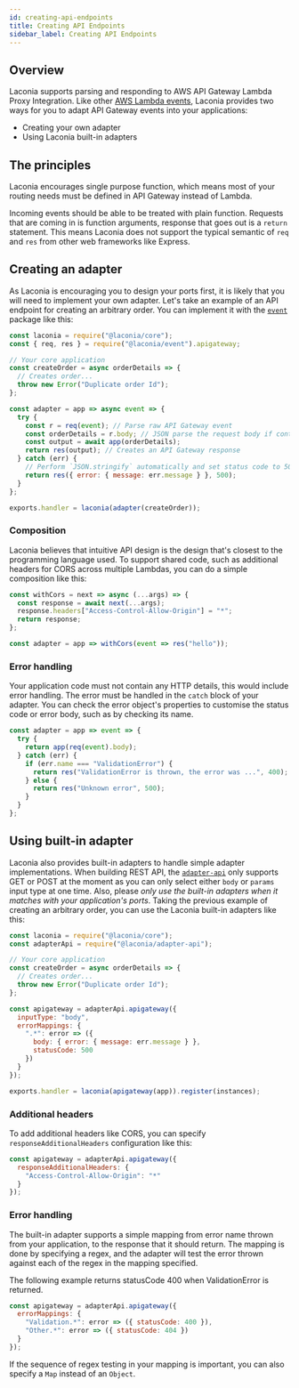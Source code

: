 ```yaml
---
id: creating-api-endpoints
title: Creating API Endpoints
sidebar_label: Creating API Endpoints
---
```


## Overview

Laconia supports parsing and responding to AWS API Gateway Lambda Proxy
Integration. Like other [AWS Lambda events](guides/adapting-events.md), Laconia
provides two ways for you to adapt API Gateway events into your applications:

- Creating your own adapter
- Using Laconia built-in adapters

## The principles

Laconia encourages single purpose function, which means most of your routing
needs must be defined in API Gateway instead of Lambda.

Incoming events should be able to be treated with plain function. Requests that
are coming in is function arguments, response that goes out is a `return`
statement. This means Laconia does not support the typical semantic of `req` and
`res` from other web frameworks like Express.

## Creating an adapter

As Laconia is encouraging you to design your ports first, it is likely that you
will need to implement your own adapter. Let's take an example of an API
endpoint for creating an arbitrary order. You can implement it with the
[`event`](api/event.md) package like this:

```js
const laconia = require("@laconia/core");
const { req, res } = require("@laconia/event").apigateway;

// Your core application
const createOrder = async orderDetails => {
  // Creates order...
  throw new Error("Duplicate order Id");
};

const adapter = app => async event => {
  try {
    const r = req(event); // Parse raw API Gateway event
    const orderDetails = r.body; // JSON parse the request body if content-type is application/json
    const output = await app(orderDetails);
    return res(output); // Creates an API Gateway response
  } catch (err) {
    // Perform `JSON.stringify` automatically and set status code to 500
    return res({ error: { message: err.message } }, 500);
  }
};

exports.handler = laconia(adapter(createOrder));
```

### Composition

Laconia believes that intuitive API design is the design that's closest to the
programming language used. To support shared code, such as additional headers
for CORS across multiple Lambdas, you can do a simple composition like this:

```js
const withCors = next => async (...args) => {
  const response = await next(...args);
  response.headers["Access-Control-Allow-Origin"] = "*";
  return response;
};

const adapter = app => withCors(event => res("hello"));
```

### Error handling

Your application code must not contain any HTTP details, this would include
error handling. The error must be handled in the `catch` block of your adapter.
You can check the error object's properties to customise the status code or
error body, such as by checking its name.

```js
const adapter = app => event => {
  try {
    return app(req(event).body);
  } catch (err) {
    if (err.name === "ValidationError") {
      return res("ValidationError is thrown, the error was ...", 400);
    } else {
      return res("Unknown error", 500);
    }
  }
};
```

## Using built-in adapter

Laconia also provides built-in adapters to handle simple adapter
implementations. When building REST API, the [`adapter-api`](api/adapter-api.md)
only supports GET or POST at the moment as you can only select either `body` or
`params` input type at one time. Also, please _only use the built-in adapters
when it matches with your application's ports_. Taking the previous example of
creating an arbitrary order, you can use the Laconia built-in adapters like
this:

```js
const laconia = require("@laconia/core");
const adapterApi = require("@laconia/adapter-api");

// Your core application
const createOrder = async orderDetails => {
  // Creates order...
  throw new Error("Duplicate order Id");
};

const apigateway = adapterApi.apigateway({
  inputType: "body",
  errorMappings: {
    ".*": error => ({
      body: { error: { message: err.message } },
      statusCode: 500
    })
  }
});

exports.handler = laconia(apigateway(app)).register(instances);
```

### Additional headers

To add additional headers like CORS, you can specify `responseAdditionalHeaders`
configuration like this:

```js
const apigateway = adapterApi.apigateway({
  responseAdditionalHeaders: {
    "Access-Control-Allow-Origin": "*"
  }
});
```

### Error handling

The built-in adapter supports a simple mapping from error name thrown from your
application, to the response that it should return. The mapping is done by
specifying a regex, and the adapter will test the error thrown against each of
the regex in the mapping specified.

The following example returns statusCode 400 when ValidationError is returned.

```js
const apigateway = adapterApi.apigateway({
  errorMappings: {
    "Validation.*": error => ({ statusCode: 400 }),
    "Other.*": error => ({ statusCode: 404 })
  }
});
```

If the sequence of regex testing in your mapping is important, you can also
specify a `Map` instead of an `Object`.
